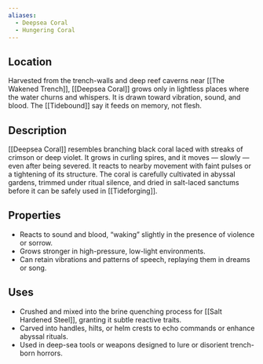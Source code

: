 ```yaml
---
aliases:
  - Deepsea Coral
  - Hungering Coral
---
```



## Location  
Harvested from the trench-walls and deep reef caverns near [[The Wakened Trench]], [[Deepsea Coral]] grows only in lightless places where the water churns and whispers. It is drawn toward vibration, sound, and blood. The [[Tidebound]] say it feeds on memory, not flesh.

## Description  
[[Deepsea Coral]] resembles branching black coral laced with streaks of crimson or deep violet. It grows in curling spires, and it moves — slowly — even after being severed. It reacts to nearby movement with faint pulses or a tightening of its structure. The coral is carefully cultivated in abyssal gardens, trimmed under ritual silence, and dried in salt-laced sanctums before it can be safely used in [[Tideforging]].

## Properties  
- Reacts to sound and blood, “waking” slightly in the presence of violence or sorrow.
- Grows stronger in high-pressure, low-light environments.
- Can retain vibrations and patterns of speech, replaying them in dreams or song.

## Uses  
- Crushed and mixed into the brine quenching process for [[Salt Hardened Steel]], granting it subtle reactive traits.
- Carved into handles, hilts, or helm crests to echo commands or enhance abyssal rituals.
- Used in deep-sea tools or weapons designed to lure or disorient trench-born horrors.


